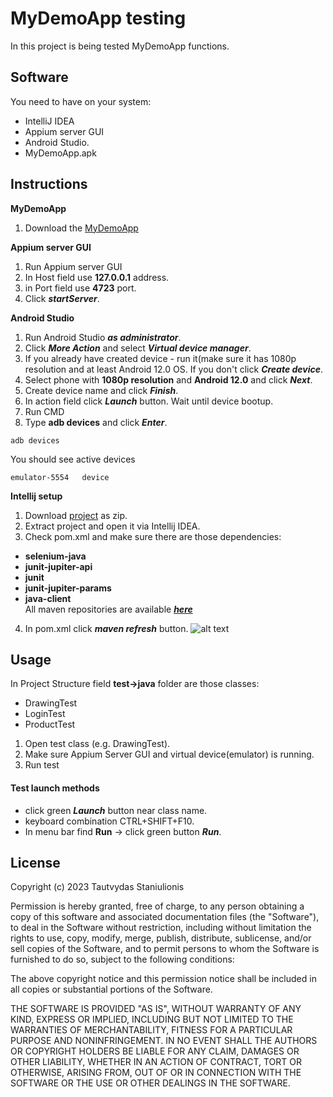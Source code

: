 # MyDemoApp testing

In this project is being tested MyDemoApp functions.

## Software

You need to have on your system:   
- IntelliJ IDEA
- Appium server GUI
- Android Studio.
- MyDemoApp.apk

## Instructions
**MyDemoApp**
1. Download the [MyDemoApp](https://drive.google.com/file/d/1Qngi9VwrClzry8CVPP1RxBPnuU9lpfxw/view?usp=drive_link)

**Appium server GUI**
1. Run Appium server GUI
2. In Host field use **127.0.0.1** address.
3. in Port field use **4723** port.
4. Click ***startServer***.

**Android Studio**
1. Run Android Studio ***as administrator***.
2. Click ***More Action*** and select ***Virtual device manager***.
3. If you already have created device - run it(make sure it has 1080p resolution and at least Android 12.0 OS. If you don't click ***Create device***.
4. Select phone with **1080p resolution** and **Android 12.0** and click ***Next***.
5. Create device name and click ***Finish***.
6. In action field click ***Launch*** button. Wait until device bootup.
7. Run CMD
8. Type **adb devices** and click ***Enter***.
```
adb devices
```
You should see active devices
```
emulator-5554   device
```
**Intellij setup**

1. Download [project](https://github.com/Staniulionis/Demo) as zip.
2. Extract project and open it via Intellij IDEA.
3. Check pom.xml and make sure there are those dependencies: 
- **selenium-java**
- **junit-jupiter-api**
- **junit**
- **junit-jupiter-params**
- **java-client**   
All maven repositories are available ***[here](https://mvnrepository.com/)***
4. In pom.xml click ***maven refresh*** button. ![alt text](https://i.stack.imgur.com/bKPIz.png)


## Usage

In Project Structure field **test->java** folder are those classes:
- DrawingTest
- LoginTest
- ProductTest

1. Open test class (e.g. DrawingTest).
2. Make sure Appium Server GUI and virtual device(emulator) is running.
3. Run test

#### Test launch methods
- click green ***Launch*** button near class name.
- keyboard combination CTRL+SHIFT+F10.
- In menu bar find **Run** -> click green button ***Run***.

## License

Copyright (c) 2023 Tautvydas Staniulionis

Permission is hereby granted, free of charge, to any person obtaining a copy
of this software and associated documentation files (the "Software"), to deal
in the Software without restriction, including without limitation the rights
to use, copy, modify, merge, publish, distribute, sublicense, and/or sell
copies of the Software, and to permit persons to whom the Software is
furnished to do so, subject to the following conditions:

The above copyright notice and this permission notice shall be included in all
copies or substantial portions of the Software.

THE SOFTWARE IS PROVIDED "AS IS", WITHOUT WARRANTY OF ANY KIND, EXPRESS OR
IMPLIED, INCLUDING BUT NOT LIMITED TO THE WARRANTIES OF MERCHANTABILITY,
FITNESS FOR A PARTICULAR PURPOSE AND NONINFRINGEMENT. IN NO EVENT SHALL THE
AUTHORS OR COPYRIGHT HOLDERS BE LIABLE FOR ANY CLAIM, DAMAGES OR OTHER
LIABILITY, WHETHER IN AN ACTION OF CONTRACT, TORT OR OTHERWISE, ARISING FROM,
OUT OF OR IN CONNECTION WITH THE SOFTWARE OR THE USE OR OTHER DEALINGS IN THE
SOFTWARE.
